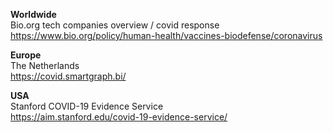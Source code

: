 <b>Worldwide</b><br />
Bio.org tech companies overview / covid response<br />
https://www.bio.org/policy/human-health/vaccines-biodefense/coronavirus

<b>Europe</b><br />
The Netherlands<br />
https://covid.smartgraph.bi/

<b>USA</b><br />
Stanford COVID-19 Evidence Service<br />
https://aim.stanford.edu/covid-19-evidence-service/<br />
